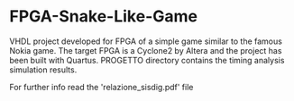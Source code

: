 # FPGA-Snake-Like-Game
VHDL project developed for FPGA of a simple game similar to the famous Nokia game. The target FPGA is a Cyclone2 by Altera and the project has been built with Quartus. PROGETTO directory contains the timing analysis simulation results.

For further info read the 'relazione_sisdig.pdf' file
